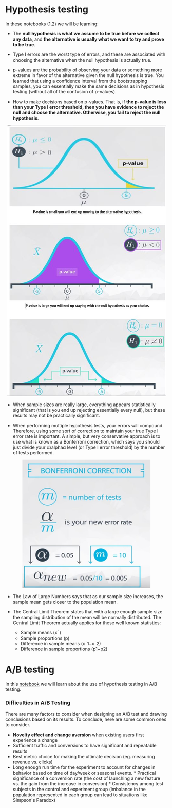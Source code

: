 # Hypothesis testing
 In these notebooks ([1](https://github.com/A2Amir/Hypothesis-testing/blob/master/What%20is%20the%20impact%20of%20sample%20size.ipynb),[2](https://github.com/A2Amir/Hypothesis-testing/blob/master/Multiple%20Testing.ipynb)) we will be learning:
 
 * The **null hypothesis is what we assume to be true before we collect any data**, and **the alternative is usually what we want to try and prove to be true**.

* Type I errors are the worst type of errors, and these are associated with choosing the alternative when the null hypothesis is actually true.


* p-values are the probability of observing your data or something more extreme in favor of the alternative given the null hypothesis is true. You learned that using a confidence interval from the bootstrapping samples, you can essentially make the same decisions as in hypothesis testing (without all of the confusion of p-values).



* How to make decisions based on p-values. That is, if **the p-value is less than your Type I error threshold, then you have evidence to reject the null and choose the alternative. Otherwise, you fail to reject the null hypothesis**.

<p align="center">
<img src="./img/1.JPG" alt="" >
</p>

* When sample sizes are really large, everything appears statistically significant (that is you end up rejecting essentially every null), but these results may not be practically significant. 

* When performing multiple hypothesis tests, your errors will compound. Therefore, using some sort of correction to maintain your true Type I error rate is important. A simple, but very conservative approach is to use what is known as a Bonferroni correction, which says you should just divide your α\alphaα level (or Type I error threshold) by the number of tests performed.

<p align="center">
<img src="./img/2.JPG" alt="" width="400" height="400">
</p>

* The Law of Large Numbers says that as our sample size increases, the sample mean gets closer to the population mean.

* The Central Limit Theorem states that with a large enough sample size the sampling distribution of the mean will be normally distributed. The Central Limit Theorem actually applies for these well known statistics:

   * Sample means (x¯)
   * Sample proportions (p)
   * Difference in sample means (x¯1−x¯2)
   * Difference in sample proportions (p1−p2)
# A/B testing
In this [notebook](https://github.com/A2Amir/Hypothesis-testing/blob/master/A-B%20Testing.ipynb) we will learn about the use of hypothesis testing in A/B testing.

### Difficulties in A/B Testing

There are many factors to consider when designing an A/B test and drawing conclusions based on its results. To conclude, here are some common ones to consider.

   * **Novelty effect and change aversion** when existing users first experience a change
   * Sufficient traffic and conversions to have significant and repeatable results
   * Best metric choice for making the ultimate decision (eg. measuring revenue vs. clicks)
   * Long enough run time for the experiment to account for changes in behavior based on time of day/week or seasonal events.
    * Practical significance of a conversion rate (the cost of launching a new feature vs. the gain from the increase in conversion)
    * Consistency among test subjects in the control and experiment group (imbalance in the population represented in each group can lead to situations like Simpson's Paradox)
